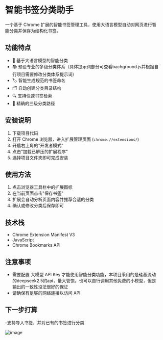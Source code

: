 # 智能书签分类助手

一个基于 Chrome 扩展的智能书签管理工具，使用大语言模型自动对网页进行智能分类并保存为结构化书签。

## 功能特点

- 🤖 基于大语言模型的智能分类
- 📚 预设专业的多级分类体系（具体提示词部分可查看bachground.js并根据自行项目需要修改分类体系提示词）
- 🏷️ 智能生成规范的书签命名
- 🗂️ 自动创建分类目录结构
- 🔍 支持快速书签检索
- 🎯 精确的三级分类路径

## 安装说明

1. 下载项目代码
2. 打开 Chrome 浏览器，进入扩展管理页面 (`chrome://extensions/`)
3. 开启右上角的"开发者模式"
4. 点击"加载已解压的扩展程序"
5. 选择项目文件夹即可完成安装

## 使用方法

1. 点击浏览器工具栏中的扩展图标
2. 在当前页面点击"保存书签"
3. 扩展会自动分析页面内容并推荐合适的分类
4. 确认或修改分类后保存即可

## 技术栈

- Chrome Extension Manifest V3
- JavaScript
- Chrome Bookmarks API

## 注意事项

- 需要配置 大模型 API Key 才能使用智能分类功能，本项目采用的是硅基流动的deepseek2.5的api，量大管饱，也可以自行调用其他免费的小模型，但是输出的一致性没法很好的保证
- 请确保有足够的网络连接以访问 API

## 下一步打算

-支持导入书签，并对已有的书签进行分类

![image](https://github.com/user-attachments/assets/c1f95b29-025d-48bf-829c-b5874600d8d8)

